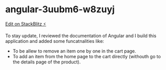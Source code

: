 # angular-3uubm6-w8zuyj

[Edit on StackBlitz ⚡️](https://stackblitz.com/edit/angular-3uubm6-w8zuyj)


To stay update, I reviewed the documentation of Angular and I build this application and added some funcatnalities like: 
- To be allew to remove an item one by one in the cart page. 
- To add an item from the home page to the cart directly (withouth go to the details page of the product).
